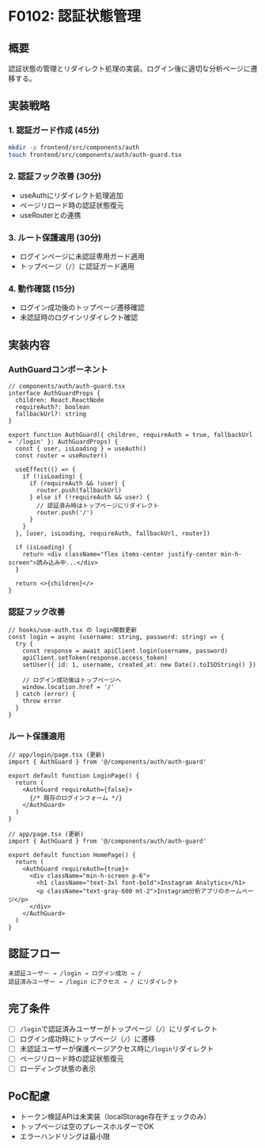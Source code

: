 # F0102: 認証状態管理

## 概要
認証状態の管理とリダイレクト処理の実装。ログイン後に適切な分析ページに遷移する。

## 実装戦略

### 1. 認証ガード作成 (45分)
```bash
mkdir -p frontend/src/components/auth
touch frontend/src/components/auth/auth-guard.tsx
```

### 2. 認証フック改善 (30分) 
- useAuthにリダイレクト処理追加
- ページリロード時の認証状態復元
- useRouterとの連携

### 3. ルート保護適用 (30分)
- ログインページに未認証専用ガード適用
- トップページ（`/`）に認証ガード適用

### 4. 動作確認 (15分)
- ログイン成功後のトップページ遷移確認
- 未認証時のログインリダイレクト確認

## 実装内容

### AuthGuardコンポーネント
```tsx
// components/auth/auth-guard.tsx
interface AuthGuardProps {
  children: React.ReactNode
  requireAuth?: boolean
  fallbackUrl?: string
}

export function AuthGuard({ children, requireAuth = true, fallbackUrl = '/login' }: AuthGuardProps) {
  const { user, isLoading } = useAuth()
  const router = useRouter()

  useEffect(() => {
    if (!isLoading) {
      if (requireAuth && !user) {
        router.push(fallbackUrl)
      } else if (!requireAuth && user) {
        // 認証済み時はトップページにリダイレクト
        router.push('/')
      }
    }
  }, [user, isLoading, requireAuth, fallbackUrl, router])

  if (isLoading) {
    return <div className="flex items-center justify-center min-h-screen">読み込み中...</div>
  }

  return <>{children}</>
}
```

### 認証フック改善
```tsx
// hooks/use-auth.tsx の login関数更新
const login = async (username: string, password: string) => {
  try {
    const response = await apiClient.login(username, password)
    apiClient.setToken(response.access_token)
    setUser({ id: 1, username, created_at: new Date().toISOString() })
    
    // ログイン成功後はトップページへ
    window.location.href = '/'
  } catch (error) {
    throw error
  }
}
```

### ルート保護適用
```tsx
// app/login/page.tsx (更新)
import { AuthGuard } from '@/components/auth/auth-guard'

export default function LoginPage() {
  return (
    <AuthGuard requireAuth={false}>
      {/* 既存のログインフォーム */}
    </AuthGuard>
  )
}

// app/page.tsx (更新)
import { AuthGuard } from '@/components/auth/auth-guard'

export default function HomePage() {
  return (
    <AuthGuard requireAuth={true}>
      <div className="min-h-screen p-6">
        <h1 className="text-3xl font-bold">Instagram Analytics</h1>
        <p className="text-gray-600 mt-2">Instagram分析アプリのホームページ</p>
      </div>
    </AuthGuard>
  )
}
```

## 認証フロー
```
未認証ユーザー → /login → ログイン成功 → /
認証済みユーザー → /login にアクセス → / にリダイレクト
```

## 完了条件
- [ ] `/login`で認証済みユーザーがトップページ（`/`）にリダイレクト
- [ ] ログイン成功時にトップページ（`/`）に遷移
- [ ] 未認証ユーザーが保護ページアクセス時に`/login`リダイレクト
- [ ] ページリロード時の認証状態復元
- [ ] ローディング状態の表示

## PoC配慮
- トークン検証APIは未実装（localStorage存在チェックのみ）
- トップページは空のプレースホルダーでOK
- エラーハンドリングは最小限